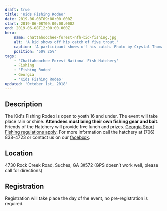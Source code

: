 ```yaml
---
draft: true
title: 'Kids Fishing Rodeo'
date: 2019-06-08T09:00:00.000Z
start: 2019-06-08T09:00:00.000Z
end: 2019-06-08T12:00:00.000Z
hero:
    name: chattahoochee-forest-nfh-kid-fishing.jpg
    alt: 'A kid shows off his catch of five trout.'
    caption: 'A participant shows off his catch. Photo by Crystal Thomas, USFWS.'
    position: '50% 25%'
tags:
    - 'Chattahoochee Forest National Fish Hatchery'
    - Fishing
    - 'Fishing Rodeo'
    - Georgia
    - 'Kids Fishing Rodeo'
updated: 'October 1st, 2018'
---
```


## Description

The Kid's Fishing Rodeo is open to youth 16 and under. The event will take place rain or shine. **Attendees must bring their own fishing gear and bait**. Friends of the Hatchery will provide free lunch and prizes. [Georgia Sport Fishing regulations apply](https://georgiawildlife.com/fishing/regulations). For more information call the hatchery at (706) 838-4723 or contact us on our [facebook](https://www.facebook.com/chattahoocheeforestnfh).

## Location

4730 Rock Creek Road, Suches, GA 30572 (GPS doesn’t work well, please call for directions)

## Registration

Registration will take place the day of the event, no pre-registration is required.